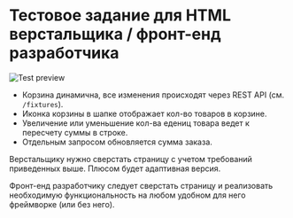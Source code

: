 # Тестовое задание для HTML верстальщика / фронт-енд разработчика

![Test preview](https://raw.github.com/peacedata/frontend-test/master/frontend-test-3.jpg)

* Корзина динамична, все изменения происходят через REST API (см. `/fixtures`).
* Иконка корзины в шапке отображает кол-во товаров в корзине.
* Увеличение или уменьшение кол-ва едениц товара ведет к пересчету суммы в строке.
* Отдельным запросом обновляется сумма заказа.

Верстальщику нужно сверстать страницу с учетом требований приведенных выше. Плюсом будет адаптивная версия.

Фронт-енд разработчику следует сверстать страницу и реализовать необходимую функциональность на любом удобном для него фреймворке (или без него).

